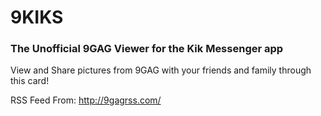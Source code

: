 9KIKS
=====
### The Unofficial 9GAG Viewer for the Kik Messenger app

View and Share pictures from 9GAG with your friends and family through this card!

RSS Feed From:
http://9gagrss.com/